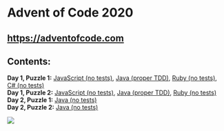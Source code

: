 # Advent of Code 2020

## https://adventofcode.com

## Contents:

**Day 1, Puzzle 1:** [JavaScript (no tests)](https://github.com/Coletterbox/Advent-of-Code-2020/blob/main/Day%201%20Puzzle%201.js), [Java (proper TDD)](https://github.com/Coletterbox/Advent-of-Code-2020/tree/main/Day%201%20Puzzle%201), [Ruby (no tests)](https://github.com/Coletterbox/Advent-of-Code-2020/blob/main/Day%201%20Puzzle%201.rb), [C# (no tests)](https://github.com/Coletterbox/Advent-of-Code-2020/blob/main/Day%201%20Puzzle%201.cs)\
**Day 1, Puzzle 2:** [JavaScript (no tests)](https://github.com/Coletterbox/Advent-of-Code-2020/blob/main/Day%201%20Puzzle%202.js), [Java (proper TDD)](https://github.com/Coletterbox/Advent-of-Code-2020/tree/main/Day%201%20Puzzle%202), [Ruby (no tests)](https://github.com/Coletterbox/Advent-of-Code-2020/blob/main/Day%202%20Puzzle%202.rb)\
**Day 2, Puzzle 1:** [Java (no tests)](https://github.com/Coletterbox/Advent-of-Code-2020/tree/main/Day%202%20Puzzle%201)\
**Day 2, Puzzle 2:** [Java (no tests)](https://github.com/Coletterbox/Advent-of-Code-2020/tree/main/Day%202%20Puzzle%202)

![](https://media.giphy.com/media/F6OGeOgxHzgZO31NnM/giphy.gif)
